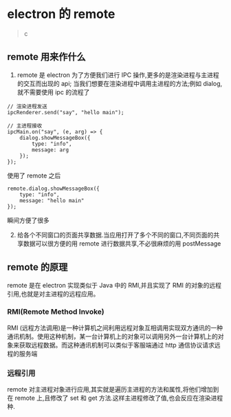 # electron 的 remote
> c

## remote 用来作什么
1. remote 是 electron 为了方便我们进行 IPC 操作,更多的是渲染进程与主进程的交互而出现的 api;
当我们想要在渲染进程中调用主进程的方法;例如 dialog,就不需要使用 ipc 的流程了

```
// 渲染进程发送
ipcRenderer.send("say", "hello main");

// 主进程接收
ipcMain.on("say", (e, arg) => {
    dialog.showMessageBox({
        type: "info",
        message: arg
    });
});
```

使用了 remote 之后

```
remote.dialog.showMessageBox({
    type: "info",
    message: "hello main"
});
```

瞬间方便了很多

2. 给各个不同窗口的页面共享数据.当应用打开了多个不同的窗口,不同页面的共享数据可以很方便的用 remote 进行数据共享,不必很麻烦的用 postMessage

## remote 的原理
remote 是在 electron 实现类似于 Java 中的 RMI,并且实现了 RMI 的对象的远程引用,也就是对主进程的远程应用。

###  RMI(Remote Method Invoke)
RMI (远程方法调用)是一种计算机之间利用远程对象互相调用实现双方通讯的一种通讯机制。使用这种机制，某一台计算机上的对象可以调用另外一台计算机上的对象来获取远程数据。而这种通讯机制可以类似于客服端通过 http 通信协议请求远程的服务端

### 远程引用
remote 对主进程对象进行应用,其实就是遍历主进程的方法和属性,将他们增加到在 remote 上,且修改了 set 和 get 方法.这样主进程修改了值,也会反应在渲染进程种.



